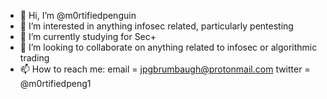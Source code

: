 - 👋 Hi, I’m @m0rtifiedpenguin
- 👀 I’m interested in anything infosec related, particularly pentesting
- 🌱 I’m currently studying for Sec+
- 💞️ I’m looking to collaborate on anything related to infosec or algorithmic trading
- 📫 How to reach me: email = jpgbrumbaugh@protonmail.com   twitter = @m0rtifiedpeng1
